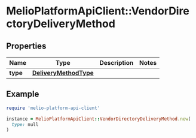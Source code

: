 # MelioPlatformApiClient::VendorDirectoryDeliveryMethod

## Properties

| Name | Type | Description | Notes |
| ---- | ---- | ----------- | ----- |
| **type** | [**DeliveryMethodType**](DeliveryMethodType.md) |  |  |

## Example

```ruby
require 'melio-platform-api-client'

instance = MelioPlatformApiClient::VendorDirectoryDeliveryMethod.new(
  type: null
)
```

